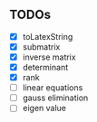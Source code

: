## TODOs
 - [x] toLatexString
 - [x] submatrix
 - [x] inverse matrix
 - [x] determinant
 - [x] rank
 - [ ] linear equations
 - [ ] gauss elimination
 - [ ] eigen value